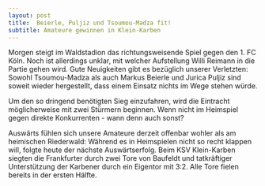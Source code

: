 ```yaml
---
layout: post
title:  Beierle, Puljiz und Tsoumou-Madza fit!
subtitle: Amateure gewinnen in Klein-Karben
---
```


Morgen steigt im Waldstadion das richtungsweisende Spiel gegen den 1. FC Köln. Noch ist allerdings unklar, mit welcher Aufstellung Willi Reimann in die Partie gehen wird. Gute Neuigkeiten gibt es bezüglich unserer Verletzten: Sowohl Tsoumou-Madza als auch Markus Beierle und Jurica Puljiz sind soweit wieder hergestellt, dass einem Einsatz nichts im Wege stehen würde.

Um den so dringend benötigten Sieg einzufahren, wird die Eintracht möglicherweise mit zwei Stürmern beginnen. Wenn nicht im Heimspiel gegen direkte Konkurrenten - wann denn auch sonst?

Auswärts fühlen sich unsere Amateure derzeit offenbar wohler als am heimischen Riederwald: Während es in Heimspielen nicht so recht klappen will, folgte heute der nächste Auswärtserfolg. Beim KSV Klein-Karben siegten die Frankfurter durch zwei Tore von Baufeldt und tatkräftiger Unterstützung der Karbener durch ein Eigentor mit 3:2. Alle Tore fielen bereits in der ersten Hälfte.
